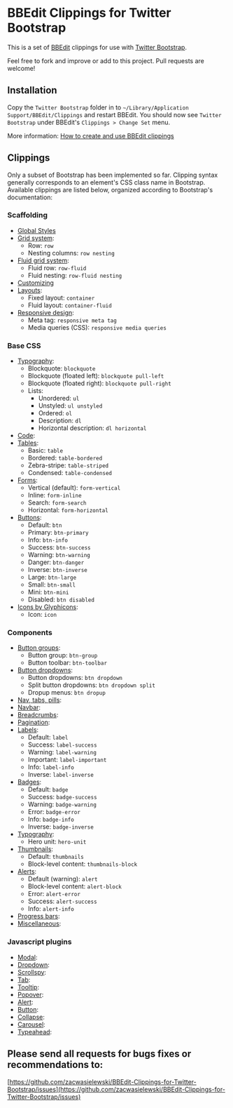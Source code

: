 BBEdit Clippings for Twitter Bootstrap
======================================

This is a set of [BBEdit](http://barebones.com/products/bbedit) clippings for use with
[Twitter Bootstrap](http://twitter.github.com/bootstrap/).

Feel free to fork and improve or add to this project. Pull requests are welcome!

Installation
------------

Copy the `Twitter Bootstrap` folder in to `~/Library/Application Support/BBEdit/Clippings`
and restart BBEdit. You should now see `Twitter Bootstrap` under BBEdit's `Clippings > Change Set` menu.

More information: [How to create and use BBEdit clippings](http://www.macworld.com/article/1166149/how_to_create_and_use_bbedit_clippings.html)

Clippings
---------

Only a subset of Bootstrap has been implemented so far. Clipping syntax generally
corresponds to an element's CSS class name in Bootstrap. Available clippings are listed
below, organized according to Bootstrap's documentation:

### Scaffolding

* [Global Styles](http://twitter.github.com/bootstrap/scaffolding.html#global)
* [Grid system](http://twitter.github.com/bootstrap/scaffolding.html#gridSystem):
    * Row: `row`
    * Nesting columns: `row nesting`
* [Fluid grid system](http://twitter.github.com/bootstrap/scaffolding.html#fluidGridSystem):
    * Fluid row: `row-fluid`
    * Fluid nesting: `row-fluid nesting`
* [Customizing](http://twitter.github.com/bootstrap/scaffolding.html#gridCustomization)
* [Layouts](http://twitter.github.com/bootstrap/scaffolding.html#layouts):
    * Fixed layout: `container`
    * Fluid layout: `container-fluid`
* [Responsive design](http://twitter.github.com/bootstrap/scaffolding.html#responsive):
    * Meta tag: `responsive meta tag`
    * Media queries (CSS): `responsive media queries`
    
### Base CSS

* [Typography](http://twitter.github.com/bootstrap/base-css.html#typography):
    * Blockquote: `blockquote`
    * Blockquote (floated left): `blockquote pull-left`
    * Blockquote (floated right): `blockquote pull-right`
    * Lists:
        * Unordered: `ul`
        * Unstyled: `ul unstyled`
        * Ordered: `ol`
        * Description: `dl`
        * Horizontal description: `dl horizontal`
* [Code](http://twitter.github.com/bootstrap/base-css.html#code):
* [Tables](http://twitter.github.com/bootstrap/base-css.html#tables):
    * Basic: `table`
    * Bordered: `table-bordered`
    * Zebra-stripe: `table-striped`
    * Condensed: `table-condensed`
* [Forms](http://twitter.github.com/bootstrap/base-css.html#forms):
    * Vertical (default): `form-vertical`
    * Inline: `form-inline`
    * Search: `form-search`
    * Horizontal: `form-horizontal`
* [Buttons](http://twitter.github.com/bootstrap/base-css.html#buttons):
    * Default: `btn`
    * Primary: `btn-primary`
    * Info: `btn-info`
    * Success: `btn-success`
    * Warning: `btn-warning`
    * Danger: `btn-danger`
    * Inverse: `btn-inverse`
    * Large: `btn-large`
    * Small: `btn-small`
    * Mini: `btn-mini`
    * Disabled: `btn disabled`
* [Icons by Glyphicons](http://twitter.github.com/bootstrap/base-css.html#icons):
    * Icon: `icon`

### Components

* [Button groups](http://twitter.github.com/bootstrap/components.html#buttonGroups):
    * Button group: `btn-group`
    * Button toolbar: `btn-toolbar`
* [Button dropdowns](http://twitter.github.com/bootstrap/components.html#buttonDropdowns):
    * Button dropdowns: `btn dropdown`
    * Split button dropdowns: `btn dropdown split`
    * Dropup menus: `btn dropup`
* [Nav, tabs, pills](http://twitter.github.com/bootstrap/components.html#navs):
* [Navbar](http://twitter.github.com/bootstrap/components.html#navbars):
* [Breadcrumbs](http://twitter.github.com/bootstrap/components.html#breadcrumbs):
* [Pagination](http://twitter.github.com/bootstrap/components.html#pagination):
* [Labels](http://twitter.github.com/bootstrap/components.html#labels):
    * Default: `label`
    * Success: `label-success`
    * Warning: `label-warning`
    * Important: `label-important`
    * Info: `label-info`
    * Inverse: `label-inverse`
* [Badges](http://twitter.github.com/bootstrap/components.html#badges):
    * Default: `badge`
    * Success: `badge-success`
    * Warning: `badge-warning`
    * Error: `badge-error`
    * Info: `badge-info`
    * Inverse: `badge-inverse`
* [Typography](http://twitter.github.com/bootstrap/components.html#typography):
    * Hero unit: `hero-unit`
* [Thumbnails](http://twitter.github.com/bootstrap/components.html#thumbnails):
    * Default: `thumbnails`
    * Block-level content: `thumbnails-block`
* [Alerts](http://twitter.github.com/bootstrap/components.html#alerts):
    * Default (warning): `alert`
    * Block-level content: `alert-block`
    * Error: `alert-error`
    * Success: `alert-success`
    * Info: `alert-info`
* [Progress bars](http://twitter.github.com/bootstrap/components.html#progress):
* [Miscellaneous](http://twitter.github.com/bootstrap/components.html#misc):

### Javascript plugins

* [Modal](http://twitter.github.com/bootstrap/javascript.html#modals):
* [Dropdown](http://twitter.github.com/bootstrap/javascript.html#dropdown):
* [Scrollspy](http://twitter.github.com/bootstrap/javascript.html#scrollspy):
* [Tab](http://twitter.github.com/bootstrap/javascript.html#tab):
* [Tooltip](http://twitter.github.com/bootstrap/javascript.html#tooltip):
* [Popover](http://twitter.github.com/bootstrap/javascript.html#popover):
* [Alert](http://twitter.github.com/bootstrap/javascript.html#alert):
* [Button](http://twitter.github.com/bootstrap/javascript.html#button):
* [Collapse](http://twitter.github.com/bootstrap/javascript.html#collapse):
* [Carousel](http://twitter.github.com/bootstrap/javascript.html#carousel):
* [Typeahead](http://twitter.github.com/bootstrap/javascript.html#typeahead):

Please send all requests for bugs fixes or recommendations to:
--------------------------------------------------------------

[https://github.com/zacwasielewski/BBEdit-Clippings-for-Twitter-Bootstrap/issues](https://github.com/zacwasielewski/BBEdit-Clippings-for-Twitter-Bootstrap/issues)